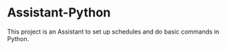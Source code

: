 # Assistant-Python
This project is an Assistant to set up schedules and do basic commands in Python.
